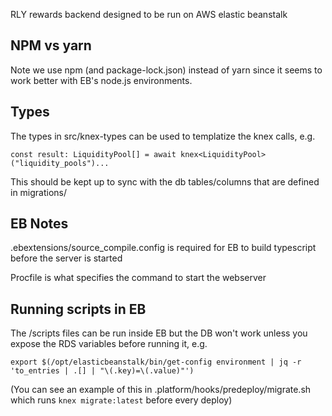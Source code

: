 RLY rewards backend designed to be run on AWS elastic beanstalk

## NPM vs yarn

Note we use npm (and package-lock.json) instead of yarn since it seems to work better with EB's node.js environments.

## Types

The types in src/knex-types can be used to templatize the knex calls, e.g.

`const result: LiquidityPool[] = await knex<LiquidityPool>("liquidity_pools")...`

This should be kept up to sync with the db tables/columns that are defined in migrations/

## EB Notes

.ebextensions/source_compile.config is required for EB to build typescript before the server is started

Procfile is what specifies the command to start the webserver

## Running scripts in EB

The /scripts files can be run inside EB but the DB won't work unless you expose the RDS variables before
running it, e.g.

`export $(/opt/elasticbeanstalk/bin/get-config environment | jq -r 'to_entries | .[] | "\(.key)=\(.value)"')`

(You can see an example of this in .platform/hooks/predeploy/migrate.sh which runs `knex migrate:latest` before every
deploy)
